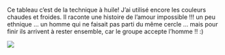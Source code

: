 Ce tableau c’est de la technique à huile! J’ai utilisé encore les couleurs chaudes et froides. Il raconte une histoire de l’amour impossible !!! un peu ethnique … un homme qui ne faisait pas parti du même cercle … mais pour finir ils arrivent à rester ensemble, car le groupe accepte l’homme !! :)

![](image11.jpg)